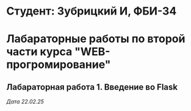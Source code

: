 # Студент: Зубрицкий И, ФБИ-34

# Лабараторные работы по второй части курса "WEB-прогромирование"

## Лабараторная работа 1. Введение во Flask

*Дата 22.02.25*